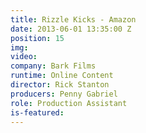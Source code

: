 ```yaml
---
title: Rizzle Kicks - Amazon
date: 2013-06-01 13:35:00 Z
position: 15
img: 
video: 
company: Bark Films
runtime: Online Content
director: Rick Stanton
producers: Penny Gabriel
role: Production Assistant
is-featured: 
---
```


